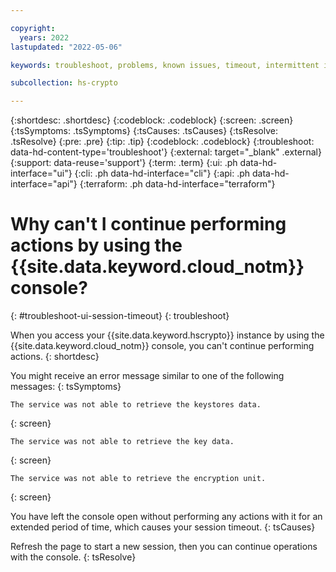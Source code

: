 ```yaml
---

copyright:
  years: 2022
lastupdated: "2022-05-06"

keywords: troubleshoot, problems, known issues, timeout, intermittent issue, session timeout

subcollection: hs-crypto

---
```


{:shortdesc: .shortdesc}
{:codeblock: .codeblock}
{:screen: .screen}
{:tsSymptoms: .tsSymptoms}
{:tsCauses: .tsCauses}
{:tsResolve: .tsResolve}
{:pre: .pre}
{:tip: .tip}
{:codeblock: .codeblock}
{:troubleshoot: data-hd-content-type='troubleshoot'}
{:external: target="_blank" .external}
{:support: data-reuse='support'}
{:term: .term}
{:ui: .ph data-hd-interface="ui"}
{:cli: .ph data-hd-interface="cli"}
{:api: .ph data-hd-interface="api"}
{:terraform: .ph data-hd-interface="terraform"}

# Why can't I continue performing actions by using the {{site.data.keyword.cloud_notm}} console?
{: #troubleshoot-ui-session-timeout}
{: troubleshoot}

When you access your {{site.data.keyword.hscrypto}} instance by using the {{site.data.keyword.cloud_notm}} console, you can't continue performing actions.
{: shortdesc}

You might receive an error message similar to one of the following messages:
{: tsSymptoms}

```
The service was not able to retrieve the keystores data.
```
{: screen}

```
The service was not able to retrieve the key data.
```
{: screen}

```
The service was not able to retrieve the encryption unit.
```
{: screen}

You have left the console open without performing any actions with it for an extended period of time, which causes your session timeout.
{: tsCauses}

Refresh the page to start a new session, then you can continue operations with the console.
{: tsResolve}
